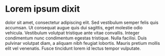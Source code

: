 # Lorem ipsum dixit


dolor sit amet, consectetur adipiscing elit. Sed vestibulum semper felis quis accumsan. Ut consequat augue quis dui sagittis,
eget molestie odio vehicula. Vestibulum volutpat tristique ante vitae convallis. Integer condimentum nunc condimentum egestas tristique.
Nulla facilisi. Duis pulvinar volutpat diam, a aliquam nibh feugiat lobortis. Mauris pretium mollis elit vel venenatis.
Fusce tincidunt lorem id lectus tempor vulputate.
